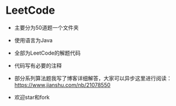 # LeetCode
- 主要分为50道题一个文件夹

- 使用语言为Java

- 全部为LeetCode的解题代码

- 代码写有必要的注释

- 部分系列算法题我写了博客详细解答，大家可以异步这里进行阅读：https://www.jianshu.com/nb/21078550

- 欢迎star和fork
